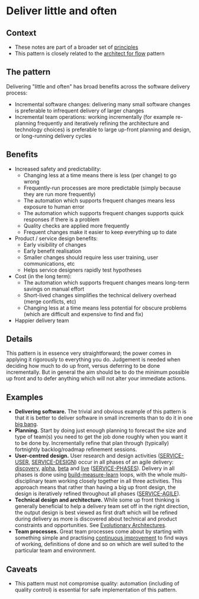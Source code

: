 # Deliver little and often

## Context

* These notes are part of a broader set of [principles](../principles.md)
* This pattern is closely related to the [architect for flow](architect-for-flow.md) pattern

## The pattern

Delivering "little and often" has broad benefits across the software delivery process:
* Incremental software changes: delivering many small software changes is preferable to infrequent delivery of larger changes
* Incremental team operations: working incrementally (for example re-planning frequently and iteratively refining the architecture and technology choices) is preferable to large up-front planning and design, or long-running delivery cycles

## Benefits

* Increased safety and predictability:
    * Changing less at a time means there is less (per change) to go wrong
    * Frequently-run processes are more predictable (simply because they are run more frequently)
    * The automation which supports frequent changes means less exposure to human error
    * The automation which supports frequent changes supports quick responses if there is a problem
    * Quality checks are applied more frequently
    * Frequent changes make it easier to keep everything up to date
* Product / service design benefits:
    * Early visibility of changes
    * Early benefit realisation
    * Smaller changes should require less user training, user communications, etc
    * Helps service designers rapidly test hypotheses
* Cost (in the long term):
    * The automation which supports frequent changes means long-term savings on manual effort
    * Short-lived changes simplifies the technical delivery overhead (merge conflicts, etc)
    * Changing less at a time means less potential for obscure problems (which are difficult and expensive to find and fix)
* Happier delivery team

## Details

This pattern is in essence very straightforward; the power comes in applying it rigorously to everything you do. Judgement is needed when deciding how much to do up front, versus deferring to be done incrementally. But in general the aim should be to do the minimum possible up front and to defer anything which will not alter your immediate actions.

## Examples

* **Delivering software.** The trivial and obvious example of this pattern is that it is better to deliver software in small increments than to do it in one [big bang](https://hackernoon.com/why-your-big-bang-multi-year-project-will-fail-988e45c830af).
* **Planning.** Start by doing just enough planning to forecast the size and type of team(s) you need to get the job done roughly when you want it to be done by. Incrementally refine that plan through (typically) fortnightly backlog/roadmap refinement sessions.
* **User-centred design.** User research and design activities ([SERVICE-USER](https://www.gov.uk/service-manual/user-research),  [SERVICE-DESIGN](https://www.gov.uk/service-manual/design)) occur in all phases of an agile delivery: [discovery](https://www.gov.uk/service-manual/agile-delivery/how-the-discovery-phase-works), [alpha](https://www.gov.uk/service-manual/agile-delivery/how-the-alpha-phase-works), [beta](https://www.gov.uk/service-manual/agile-delivery/how-the-beta-phase-works) and [live](https://www.gov.uk/service-manual/agile-delivery/how-the-live-phase-works) ([SERVICE-PHASES](https://www.gov.uk/service-manual/agile-delivery)). Delivery in all phases is done using [build-measure-learn](http://theleanstartup.com/principles#:~:text=A%20core%20component%20of%20Lean,feedback%20loop.) loops, with the whole multi-disciplinary team working closely together in all three activities. This approach means that rather than having a big up front design, the design is iteratively refined throughout all phases ([SERVICE-AGILE](https://www.gov.uk/service-manual/agile-delivery/agile-government-services-introduction#the-differences-between-traditional-and-agile-methods)).
* **Technical design and architecture.** While some up front thinking is generally beneficial to help a delivery team set off in the right direction, the output design is best viewed as first draft which will be refined during delivery as more is discovered about technical and product constraints and opportunities. See [Evolutionary Architectures](https://evolutionaryarchitecture.com/precis.html).
* **Team processes.** Great team processes come about by starting with something simple and practising [continuous improvement](https://kanbanize.com/lean-management/improvement/what-is-continuous-improvement) to find ways of working, definitions of done and so on which are well suited to the particular team and environment.

## Caveats

* This pattern must not compromise quality: automation (including of quality control) is essential for safe implementation of this pattern.